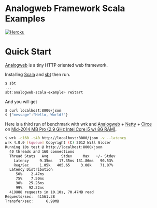 Analogweb Framework Scala Examples
===============================================

[![Heroku](https://heroku-badge.herokuapp.com/?app=analogweb-scala-examples&root=ping&style=flat)](https://analogweb-scala-examples.herokuapp.com/json)

# Quick Start

[Analogweb](https://analogweb.github.io) is a tiny HTTP oriented web framework.

Installing [Scala](http://www.scala-lang.org/) and [sbt](http://www.scala-sbt.org) then run.

```scala
$ sbt
...
sbt:analogweb-scala-example> reStart
```

And you will get

```bash
$ curl localhost:8000/json
$ {"message":"Hello, World!"}
```

Here is a third run of benchmark with wrk and [Analogweb](https://analogweb.github.io) + [Netty](http://netty.io/index.html) + [Circe](https://circe.github.io/circe/)
on [Mid-2014 MB Pro (2.9 GHz Intel Core i5 w/ 8G RAM)](https://support.apple.com/kb/SP703).

```bash
$ wrk -c160 -t40 http://localhost:8000/json -v --latency
wrk 4.0.0 [kqueue] Copyright (C) 2012 Will Glozer
Running 10s test @ http://localhost:8000/json
  40 threads and 160 connections
  Thread Stats   Avg      Stdev     Max   +/- Stdev
    Latency     9.35ms   17.35ms 131.86ms   90.53%
    Req/Sec     1.05k   405.65     3.08k    71.87%
  Latency Distribution
     50%    2.47ms
     75%    7.50ms
     90%   25.26ms
     99%   92.32ms
  419888 requests in 10.10s, 70.47MB read
Requests/sec:  41561.38
Transfer/sec:      6.98MB
```
